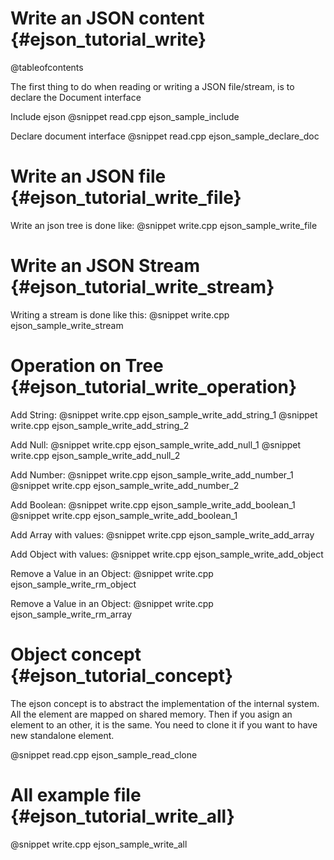 Write an JSON content                                {#ejson_tutorial_write}
====================

@tableofcontents

The first thing to do when reading or writing a JSON file/stream, is to declare the Document interface

Include ejson
@snippet read.cpp ejson_sample_include

Declare document interface
@snippet read.cpp ejson_sample_declare_doc


Write an JSON file                                  {#ejson_tutorial_write_file}
=================

Write an json tree is done like:
@snippet write.cpp ejson_sample_write_file


Write an JSON Stream                                {#ejson_tutorial_write_stream}
===================

Writing a stream is done like this:
@snippet write.cpp ejson_sample_write_stream

Operation on Tree                                  {#ejson_tutorial_write_operation}
=================

Add String:
@snippet write.cpp ejson_sample_write_add_string_1
@snippet write.cpp ejson_sample_write_add_string_2

Add Null:
@snippet write.cpp ejson_sample_write_add_null_1
@snippet write.cpp ejson_sample_write_add_null_2

Add Number:
@snippet write.cpp ejson_sample_write_add_number_1
@snippet write.cpp ejson_sample_write_add_number_2

Add Boolean:
@snippet write.cpp ejson_sample_write_add_boolean_1
@snippet write.cpp ejson_sample_write_add_boolean_1

Add Array with values:
@snippet write.cpp ejson_sample_write_add_array

Add Object with values:
@snippet write.cpp ejson_sample_write_add_object

Remove a Value in an Object:
@snippet write.cpp ejson_sample_write_rm_object

Remove a Value in an Object:
@snippet write.cpp ejson_sample_write_rm_array


Object concept                                    {#ejson_tutorial_concept}
==============

The ejson concept is to abstract the implementation of the internal system. All the element are mapped on shared memory.
Then if you asign an element to an other, it is the same. You need to clone it if you want to have new standalone element.

@snippet read.cpp ejson_sample_read_clone

All example file                                  {#ejson_tutorial_write_all}
================

@snippet write.cpp ejson_sample_write_all

